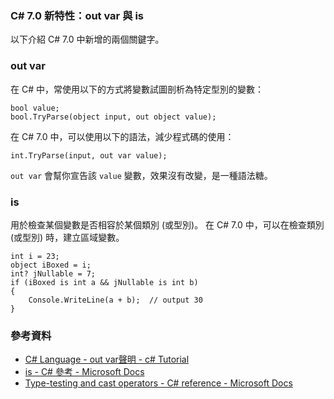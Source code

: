 ### C# 7.0 新特性：out var 與 is

以下介紹 C# 7.0 中新增的兩個關鍵字。

### out var
在 C# 中，常使用以下的方式將變數試圖剖析為特定型別的變數：

```
bool value;
bool.TryParse(object input, out object value);
```

在 C# 7.0 中，可以使用以下的語法，減少程式碼的使用：

```
int.TryParse(input, out var value);
```

`out var` 會幫你宣告該 `value` 變數，效果沒有改變，是一種語法糖。

### is

用於檢查某個變數是否相容於某個類別 (或型別)。
在 C# 7.0 中，可以在檢查類別 (或型別) 時，建立區域變數。

```
int i = 23;
object iBoxed = i;
int? jNullable = 7;
if (iBoxed is int a && jNullable is int b)
{
    Console.WriteLine(a + b);  // output 30
}
```

### 參考資料
- [C# Language - out var聲明 - c# Tutorial](https://riptutorial.com/zh-TW/csharp/example/6326/out-var%E8%81%B2%E6%98%8E)
- [is - C# 參考 - Microsoft Docs](https://docs.microsoft.com/zh-tw/dotnet/csharp/language-reference/keywords/is)
- [Type-testing and cast operators - C# reference - Microsoft Docs](https://docs.microsoft.com/en-us/dotnet/csharp/language-reference/operators/type-testing-and-cast)